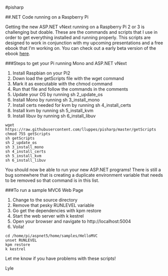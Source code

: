 #pisharp

##.NET Code running on a Raspberry Pi

Getting the new ASP.NET vNext running on a Raspberry Pi 2 or 3 is challenging but doable. These are the commands and scripts that I use in order to get everything installed and running properly.  This scripts are designed to work in conjunction with my upcoming presentations and a free ebook that I'm working on.  You can check out a early beta version of the ebook [here](https://raw.githubusercontent.com/lluppes/pisharp/master/RaspberryPiNetDeveloper_v1_Beta.pdf).

###Steps to get your Pi running Mono and ASP.NET vNext
1. Install Raspbian on your Pi2
2. Down load the getScripts file with the wget command
3. Mark it as executable with the chmod command
4. Run that file and follow the commands in the comments
5. Update your OS by running sh 2_update_os
6. Install Mono by running sh 3_install_mono
7. Install certs needed for kvm by running sh 4_install_certs
8. Install kvm by running sh 5_install_kvm
9. Install libuv by running sh 6_install_libuv

```
wget https://raw.githubusercontent.com/lluppes/pisharp/master/getScripts
chmod 755 getScripts
sh getScripts
sh 2_update_os
sh 3_install_mono
sh 4_install_certs
sh 5_install_kvm
sh 6_install_libuv
```

You should now be able to run your new ASP.NET programs!  There is still a bug somewhere that is creating a duplicate environment variable that needs to be removed so that command is in this list.

###To run a sample MVC6 Web Page
1. Change to the source directory
2. Remove that pesky RUNLEVEL variable
3. Go get the dependencies with kpm restore
3. Start the web server with k kestrel
4. Open your browser and navigate to http://localhost:5004
5. Voila!

```
cd /home/pi/aspnet5/home/samples/HelloMVC
unset RUNLEVEL
kpm restore
k kestrel
```

Let me know if you have problems with these scripts!

Lyle
